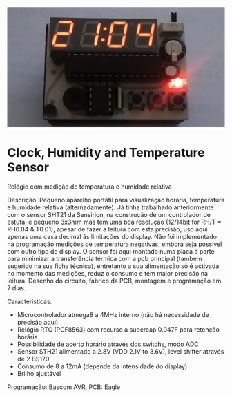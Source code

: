 <img src="Images/CHT - UP.jpg" width=640>


# Clock, Humidity and Temperature Sensor
Relógio com medição de temperatura e humidade relativa

Descrição:
Pequeno aparelho portátil para visualização horária, temperatura e humidade relativa (alternadamente).
Já tinha trabalhado anteriormente com o sensor SHT21 da Sensirion, na construção de um controlador de estufa, é pequeno 3x3mm mas tem uma boa resolução (12/14bit for RH/T = RH0.04 & T0.01), apesar de fazer a leitura com esta precisão, uso aqui apenas uma casa decimal ás limitações do display.
Não foi implementado na programação medições de temperatura negativas, embora seja possível com outro tipo de display.
O sensor foi aqui montado numa placa á parte para minimizar a transferência térmica com a pcb principal (também sugerido na sua ficha técnica), entretanto a sua alimentação só é activada no momento das medições, reduz o consumo e tem maior precisão na leitura.
Desenho do circuito, fabrico da PCB, montagem e programação em 7 dias.

Caracteristicas:
- Microcontrolador atmega8 a 4MHz interno (não há necessidade de precisão aqui)
- Relógio RTC (PCF8563) com recurso a supercap 0.047F para retenção horária
- Possibilidade de acerto horário através dos switchs, modo ADC
- Sensor STH21 alimentado a 2.8V (VDD 2.1V to 3.6V), level shifter através de 2 BS170
- Consumo de 8 a 12mA (depende da intensidade do display)
- Brilho ajustável 

Programação: Bascom AVR, PCB: Eagle

